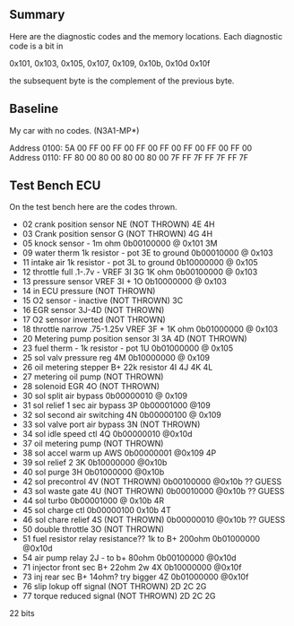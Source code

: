 ## Summary

Here are the diagnostic codes and the memory locations. Each diagnostic code is a bit in  

0x101, 0x103, 0x105, 0x107, 0x109, 0x10b, 0x10d 0x10f

the subsequent byte is the complement of the previous byte.

## Baseline

My car with no codes. (N3A1-MP*)  

Address 0100: 5A 00 FF 00 FF 00 FF 00 FF 00 FF 00 FF 00 FF 00  
Address 0110: FF 80 00 80 00 80 00 80 00 7F FF 7F FF 7F FF 7F  

## Test Bench ECU

On the test bench here are the codes thrown.  

- 02 crank position sensor NE (NOT THROWN) 4E 4H
- 03 Crank position sensor G (NOT THROWN) 4G 4H
- 05 knock sensor - 1m ohm  0b00100000 @ 0x101 3M 
- 09 water therm 1k resistor - pot 3E to ground  0b00010000 @ 0x103
- 11 intake air 1k resistor - pot 3L to ground 0b10000000 @ 0x105
- 12 throttle full .1-.7v  -  VREF 3I 3G 1K ohm 0b00100000 @ 0x103
- 13 pressure sensor VREF 3I + 1O 0b10000000 @ 0x103
- 14 in ECU pressure (NOT THROWN)
- 15 O2 sensor - inactive (NOT THROWN) 3C
- 16 EGR sensor 3J-4D (NOT THROWN)
- 17 O2 sensor inverted (NOT THROWN)
- 18 throttle narrow  .75-1.25v VREF 3F +  1K ohm 0b01000000 @ 0x103
- 20 Metering pump position sensor 3I 3A 4D (NOT THROWN)
- 23 fuel therm - 1k resistor - pot 1U 0b01000000 @ 0x105
- 25 sol valv pressure reg 4M  0b10000000 @ 0x109
- 26 oil metering stepper B+ 22k resistor 4I 4J 4K 4L
- 27 metering oil pump (NOT THROWN)
- 28 solenoid EGR 4O (NOT THROWN)
- 30 sol split air bypass 0b00000010 @ 0x109
- 31 sol relief 1 sec air bypass 3P 0b00001000 @109
- 32 sol second air switching 4N 0b00000100 @ 0x109 
- 33 sol valve port air bypass 3N (NOT THROWN)
- 34 sol idle speed ctl 4Q 0b00000010 @0x10d
- 37 oil metering pump (NOT THROWN)
- 38 sol accel warm up AWS 0b00000001 @0x109 4P
- 39 sol relief 2 3K  0b10000000 @0x10b   
- 40 sol purge 3H 0b01000000 @0x10b
- 42 sol precontrol 4V (NOT THROWN) 0b00100000 @0x10b ?? GUESS
- 43 sol waste gate 4U (NOT THROWN) 0b00010000 @0x10b ?? GUESS
- 44 sol turbo  0b00001000 @ 0x10b 4R
- 45 sol charge ctl 0b00000100  0x10b 4T
- 46 sol chare relief 4S (NOT THROWN) 0b00000010 @0x10b ?? GUESS
- 50 double throttle 3O (NOT THROWN)
- 51 fuel resistor relay resistance?? 1k to B+ 200ohm 0b01000000 @0x10d
- 54 air pump relay 2J - to b+ 80ohm 0b00100000 @0x10d
- 71 injector front sec B+ 22ohm 2w  4X 0b10000000 @0x10f
- 73 inj rear sec B+ 14ohm? try bigger 4Z 0b01000000 @0x10f
- 76 slip lokup off signal (NOT THROWN) 2D 2C 2G
- 77 torque reduced signal (NOT THROWN) 2D 2C 2G


22 bits  

